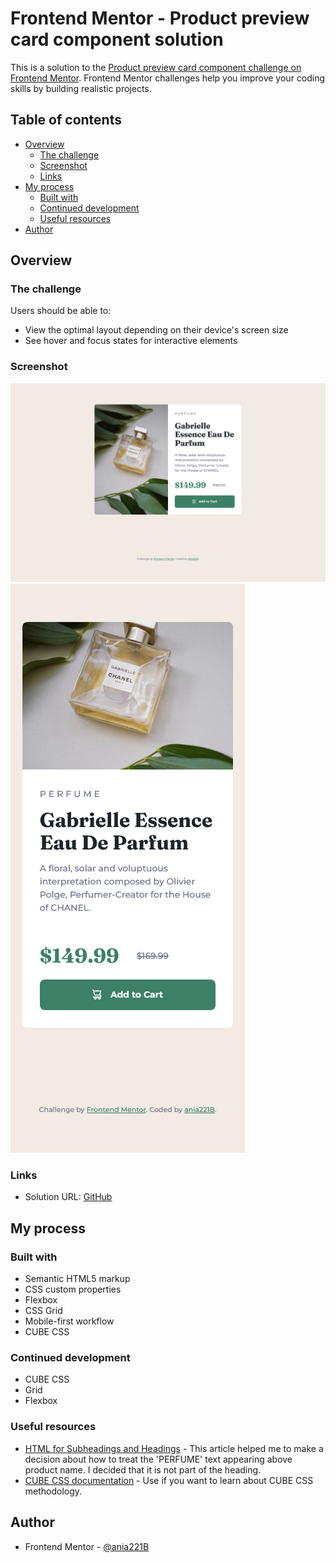 # Frontend Mentor - Product preview card component solution

This is a solution to the [Product preview card component challenge on Frontend Mentor](https://www.frontendmentor.io/challenges/product-preview-card-component-GO7UmttRfa). Frontend Mentor challenges help you improve your coding skills by building realistic projects.

## Table of contents

- [Overview](#overview)
  - [The challenge](#the-challenge)
  - [Screenshot](#screenshot)
  - [Links](#links)
- [My process](#my-process)
  - [Built with](#built-with)
  - [Continued development](#continued-development)
  - [Useful resources](#useful-resources)
- [Author](#author)

## Overview

### The challenge

Users should be able to:

- View the optimal layout depending on their device's screen size
- See hover and focus states for interactive elements

### Screenshot

![Desktop View](./screenshots/Frontend%20Mentor%20Product%20preview%20card%20component%20Desktop.png)
![Mobile View](./screenshots/Frontend%20Mentor%20Product%20preview%20card%20component%20Mobile.png)

### Links

- Solution URL: [GitHub](https://github.com/ania221B/product-preview-card)

## My process

### Built with

- Semantic HTML5 markup
- CSS custom properties
- Flexbox
- CSS Grid
- Mobile-first workflow
- CUBE CSS

### Continued development

- CUBE CSS
- Grid
- Flexbox

### Useful resources

- [HTML for Subheadings and Headings](https://css-tricks.com/html-for-subheadings-and-headings/) - This article helped me to make a decision about how to treat the 'PERFUME' text appearing above product name. I decided that it is not part of the heading.
- [CUBE CSS documentation](https://cube.fyi/) - Use if you want to learn about CUBE CSS methodology.

## Author

- Frontend Mentor - [@ania221B](https://www.frontendmentor.io/profile/ania221B)
